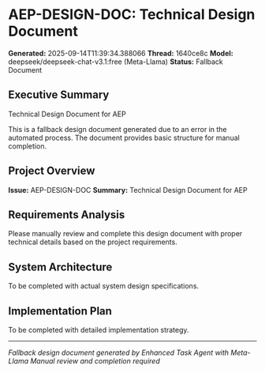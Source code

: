 # AEP-DESIGN-DOC: Technical Design Document

**Generated:** 2025-09-14T11:39:34.388066
**Thread:** 1640ce8c
**Model:** deepseek/deepseek-chat-v3.1:free (Meta-Llama)
**Status:** Fallback Document

## Executive Summary
Technical Design Document for AEP

This is a fallback design document generated due to an error in the automated process.
The document provides basic structure for manual completion.

## Project Overview
**Issue:** AEP-DESIGN-DOC
**Summary:** Technical Design Document for AEP

## Requirements Analysis
Please manually review and complete this design document with proper technical details
based on the project requirements.

## System Architecture
To be completed with actual system design specifications.

## Implementation Plan
To be completed with detailed implementation strategy.

---
*Fallback design document generated by Enhanced Task Agent with Meta-Llama*
*Manual review and completion required*
